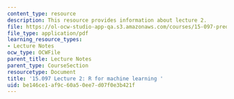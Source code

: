 ```yaml
---
content_type: resource
description: This resource provides information about lecture 2.
file: https://ol-ocw-studio-app-qa.s3.amazonaws.com/courses/15-097-prediction-machine-learning-and-statistics-spring-2012/be146ce1af9c60a50ee7d07f0e3b421f_MIT15_097S12_lec02.pdf
file_type: application/pdf
learning_resource_types:
- Lecture Notes
ocw_type: OCWFile
parent_title: Lecture Notes
parent_type: CourseSection
resourcetype: Document
title: '15.097 Lecture 2: R for machine learning '
uid: be146ce1-af9c-60a5-0ee7-d07f0e3b421f
---
```

